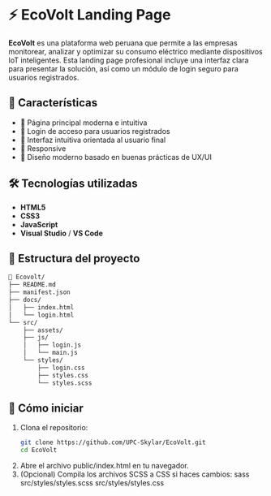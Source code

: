 # ⚡ EcoVolt Landing Page

**EcoVolt** es una plataforma web peruana que permite a las empresas monitorear, analizar y optimizar su consumo eléctrico mediante dispositivos IoT inteligentes. Esta landing page profesional incluye una interfaz clara para presentar la solución, así como un módulo de login seguro para usuarios registrados.

## 🚀 Características

- 🎯 Página principal moderna e intuitiva
- 🔐 Login de acceso para usuarios registrados
- 🧠 Interfaz intuitiva orientada al usuario final
- 📱 Responsive
- 🌱 Diseño moderno basado en buenas prácticas de UX/UI

## 🛠️ Tecnologías utilizadas

- **HTML5**
- **CSS3**
- **JavaScript**
- **Visual Studio** / **VS Code**

## 📁 Estructura del proyecto

```bash
📂 Ecovolt/
├── README.md
├── manifest.json
├── docs/
│   ├── index.html
│   └── login.html
└── src/
    ├── assets/
    ├── js/
    │   ├── login.js
    │   └── main.js
    └── styles/
        ├── login.css
        ├── styles.css
        └── styles.scss
```
## 🚀 Cómo iniciar

1. Clona el repositorio:
   ```bash
   git clone https://github.com/UPC-Skylar/EcoVolt.git
   cd EcoVolt
2.	Abre el archivo public/index.html en tu navegador.
3.	(Opcional) Compila los archivos SCSS a CSS si haces cambios:
sass src/styles/styles.scss src/styles/styles.css
